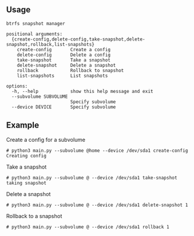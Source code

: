 ## Usage
``` 
btrfs snapshot manager

positional arguments:
  {create-config,delete-config,take-snapshot,delete-snapshot,rollback,list-snapshots}
    create-config       Create a config
    delete-config       Delete a config
    take-snapshot       Take a snapshot
    delete-snapshot     Delete a snapshot
    rollback            Rollback to snapshot
    list-snapshots      List snapshots

options:
  -h, --help            show this help message and exit
  --subvolume SUBVOLUME
                        Specify subvolume
  --device DEVICE       Specify subvolume
```

## Example
Create a config for a subvolume
```
# python3 main.py --subvolume @home --device /dev/sda1 create-config
Creating config
```
Take a snapshot
```
# python3 main.py --subvolume @ --device /dev/sda1 take-snapshot
taking snapshot
```
Delete a snapshot
```
# python3 main.py --subvolume @ --device /dev/sda1 delete-snapshot 1
```
Rollback to a snapshot
```
# python3 main.py --subvolume @ --device /dev/sda1 rollback 1
```
